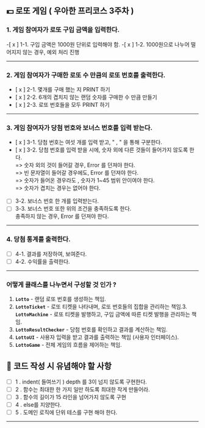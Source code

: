 ## 💵 로또 게임 ( 우아한 프리코스 3주차 )

### 1. 게임 참여자가 로또 구입 금액을 입력한다.
-[ x ] 1-1. 구입 금액은 1000원 단위로 입력해야 함. 
-[ x ] 1-2. 1000원으로 나누어 떨어지지 않는 경우, 예외 처리 진행

---

### 2. 게임 참여자가 구매한 로또 수 만큼의 로또 번호를 출력한다. 
- [ x ] 2-1. 몇개를 구매 했는 지 PRINT 하기
- [ x ] 2-2. 6개의 겹치지 않는 랜덤 숫자를 구매한 수 만큼 만들기
- [ x ] 2-3. 로또 번호들을 모두 PRINT 하기

---

### 3. 게임 참여자가 당첨 번호와 보너스 번호를 입력 받는다. 
- [ x ] 3-1. 당첨 번호는 여섯 개를 입력 받고,  " , " 을 통해 구분한다.
- [ x ] 3-2. 당첨 번호를 입력 받을 시에, 숫자 외에 다른 것들이 들어가지 않도록 한다.
<br/> => 숫자 외의 것이 들어갈 경우, Error 를 던져야 한다.
<br/> => 빈 문자열이 들어갈 경우에도, Error 를 던져야 한다.
<br/> => 숫자가 들어온 경우라도 , 숫자가 1~45 범위 안이여야 한다.
<br/> => 숫자가 겹치는 경우는 없어야 한다. 

-  [ ] 3-2. 보너스 번호 한 개를 입력받는다. 
-  [ ] 3-3. 보너스 번호 또한 위의 조건을 충족하도록 한다. 
<br/> 충족하지 않는 경우, Error 를 던져야 한다. 
---

### 4. 당첨 통계를 출력한다. 
- [ ] 4-1. 결과를 저장하여, 보여준다. 
- [ ] 4-2. 수익률을 출력한다. 

---

### 어떻게 클래스를 나누면서 구성할 것 인가 ? 
1. **`Lotto`** - 랜덤 로또 번호를 생성하는 책임.
2. **`LottoTicket`** - 로또 티켓을 나타내며, 로또 번호들의 집합을 관리하는 책임.3. **`LottoMachine`** - 로또 티켓을 발행하고, 구입 금액에 따른 티켓 발행을 관리하는 책임.
4. **`LottoResultChecker`** - 당첨 번호를 확인하고 결과를 계산하는 책임.
5. **`LottoUI`** - 사용자 입력을 받고 결과를 출력하는 책임 (사용자 인터페이스).
6. **`LottoGame`** - 전체 게임의 흐름을 제어하는 책임.


## 💯 코드 작성 시 유념해야 할 사항
- [ ] 1 . indent( 들여쓰기 ) depth 를 3이 넘지 않도록 구현한다.
- [ ] 2 . 함수는 최대한 한 가지 일만 하도록 최대한 작게 만들어라.
- [ ] 3 . 함수의 길이가 15 라인을 넘어가지 않도록 구현
- [ ] 4 . else를 지양한다. 
- [ ] 5 . 도메인 로직에 단위 테스를 구현 해야 한다. 

---